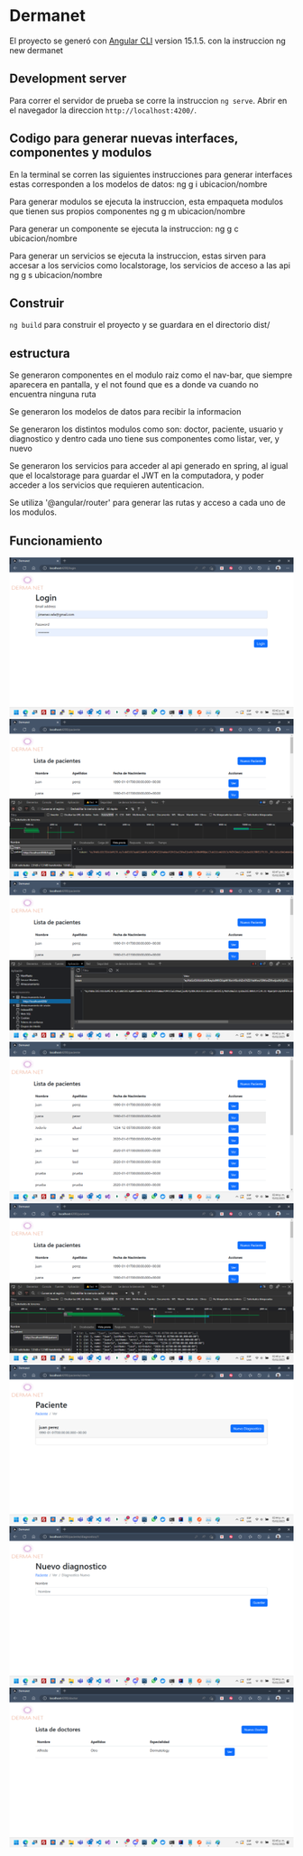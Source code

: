 # Dermanet

El proyecto se generó con [Angular CLI](https://github.com/angular/angular-cli) version 15.1.5. con la instruccion ng new dermanet

## Development server

Para correr el servidor de prueba se corre la instruccion `ng serve`. Abrir en el navegador la direccion `http://localhost:4200/`.

## Codigo para generar nuevas interfaces, componentes y modulos
En la terminal se corren las siguientes instrucciones para generar interfaces estas corresponden a los modelos de datos:
ng g i ubicacion/nombre

Para generar modulos se ejecuta la instruccion, esta empaqueta modulos que tienen sus propios componentes 
ng g m ubicacion/nombre

Para generar un componente se ejecuta la instruccion:
ng g c ubicacion/nombre

Para generar un servicios se ejecuta la instruccion, estas sirven para accesar a los servicios como localstorage, los servicios de acceso a las api
ng g s ubicacion/nombre

## Construir

`ng build` para construir el proyecto y se guardara en el directorio dist/

## estructura
Se generaron componentes en el modulo raiz como el nav-bar, que siempre aparecera en pantalla, y el not found que es a donde va cuando no encuentra ninguna ruta

Se generaron los modelos de datos para recibir la informacion

Se generaron los distintos modulos como son: doctor, paciente, usuario y diagnostico y dentro cada uno tiene sus componentes como listar, ver, y nuevo

Se generaron los servicios para acceder al api generado en spring, al igual que el localstorage para guardar el JWT en la computadora, y poder acceder a los servicios que requieren autenticacion.

Se utiliza '@angular/router' para generar las rutas y acceso a cada uno de los modulos.

## Funcionamiento

![Login](/img/login.png)
![Login consulta al api](/img/loginConsulta.png)
![Local storage](/img/token.png)
![Pacientes](/img/pacientes.png)
![Pacientes consulta al api](/img/consulta_pacientes.png)
![Ver paciente](/img/ver_paciente.png)
![Nuevo Diagnostico](/img/diagnostico.png)
![Doctores](/img/doctor.png)
